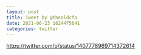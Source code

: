 ```yaml
--- 
layout: post 
title: Tweet by @theoldcfo 
date: 2021-06-23 1624475641 
categories: twitter 
--- 
```

https://twitter.com/o/status/1407778969714372614
